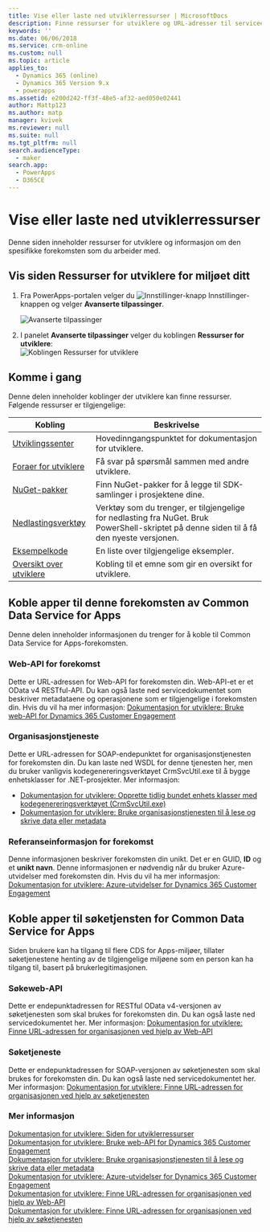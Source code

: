 ```yaml
---
title: Vise eller laste ned utviklerressurser | MicrosoftDocs
description: Finne ressurser for utviklere og URL-adresser til serviceendepunkt
keywords: ''
ms.date: 06/06/2018
ms.service: crm-online
ms.custom: null
ms.topic: article
applies_to:
  - Dynamics 365 (online)
  - Dynamics 365 Version 9.x
  - powerapps
ms.assetid: e200d242-ff3f-48e5-af32-aed050e02441
author: Mattp123
ms.author: matp
manager: kvivek
ms.reviewer: null
ms.suite: null
ms.tgt_pltfrm: null
search.audienceType:
  - maker
search.app:
  - PowerApps
  - D365CE
---
```

<!-- TODO: The Developer Resources page have to be updated to match this page -->

# <a name="view-or-download-developer-resources"></a>Vise eller laste ned utviklerressurser

Denne siden inneholder ressurser for utviklere og informasjon om den spesifikke forekomsten som du arbeider med. 

## <a name="view-the-developer-resources-page-for-your-environment"></a>Vis siden Ressurser for utviklere for miljøet ditt

1. Fra PowerApps-portalen velger du ![Innstillinger-knapp](../../administrator/media/settings-button-nav-bar.png) Innstillinger-knappen og velger **Avanserte tilpassinger**.

    ![Avanserte tilpassinger](media/advanced-customizations-menu.png)

1. I panelet **Avanserte tilpassinger** velger du koblingen **Ressurser for utviklere**:<br />![Koblingen Ressurser for utviklere](media/developer-resources-link.png)

## <a name="getting-started"></a>Komme i gang 

Denne delen inneholder koblinger der utviklere kan finne ressurser. Følgende ressurser er tilgjengelige:


|Kobling |Beskrivelse|
|---------|---------|
|[Utviklingssenter](https://go.microsoft.com/fwlink/?LinkId=551006)|Hovedinngangspunktet for dokumentasjon for utviklere.|
|[Foraer for utviklere](https://go.microsoft.com/fwlink/?LinkId=550993)|Få svar på spørsmål sammen med andre utviklere.|
|[NuGet-pakker](https://go.microsoft.com/fwlink/?LinkId=550994)|Finn NuGet-pakker for å legge til SDK-samlinger i prosjektene dine.|
|[Nedlastingsverktøy](https://go.microsoft.com/fwlink/?LinkID=512122)|Verktøy som du trenger, er tilgjengelige for nedlasting fra NuGet. Bruk PowerShell-skriptet på denne siden til å få den nyeste versjonen.|
|[Eksempelkode](https://go.microsoft.com/fwlink/?LinkId=553007)|En liste over tilgjengelige eksempler.|
|[Oversikt over utviklere](https://go.microsoft.com/fwlink/?LinkId=550995)|Kobling til et emne som gir en oversikt for utviklere.|

<!-- TODO update 512122 to go to https://docs.microsoft.com/dynamics365/customer-engagement/developer/download-tools-nuget -->


## <a name="connect-your-apps-to-this-instance-of-common-data-service-for-apps"></a>Koble apper til denne forekomsten av Common Data Service for Apps

Denne delen inneholder informasjonen du trenger for å koble til Common Data Service for Apps-forekomsten.

### <a name="instance-web-api"></a>Web-API for forekomst

Dette er URL-adressen for Web-API for forekomsten din. Web-API-et er et OData v4 RESTful-API. Du kan også laste ned servicedokumentet som beskriver metadataene og operasjonene som er tilgjengelige i forekomsten din. Hvis du vil ha mer informasjon: [Dokumentasjon for utviklere: Bruke web-API for Dynamics 365 Customer Engagement](/dynamics365/customer-engagement/developer/use-microsoft-dynamics-365-web-api)

### <a name="organization-service"></a>Organisasjonstjeneste

Dette er URL-adressen for SOAP-endepunktet for organisasjonstjenesten for forekomsten din.
Du kan laste ned WSDL for denne tjenesten her, men du bruker vanligvis kodegenereringsverktøyet CrmSvcUtil.exe til å bygge enhetsklasser for .NET-prosjekter. Mer informasjon: 
- [Dokumentasjon for utviklere: Opprette tidlig bundet enhets klasser med kodegenereringsverktøyet (CrmSvcUtil.exe)](/dynamics365/customer-engagement/developer/org-service/create-early-bound-entity-classes-code-generation-tool)
- [Dokumentasjon for utviklere: Bruke organisasjonstjenesten til å lese og skrive data eller metadata](/dynamics365/customer-engagement/developer/org-service/use-organization-service-read-write-data-metadata)

### <a name="instance-reference-information"></a>Referanseinformasjon for forekomst

Denne informasjonen beskriver forekomsten din unikt. Det er en GUID, **ID** og et **unikt navn**.
Denne informasjonen er nødvendig når du bruker Azure-utvidelser med forekomsten din.
Hvis du vil ha mer informasjon: [Dokumentasjon for utviklere: Azure-utvidelser for Dynamics 365 Customer Engagement](/dynamics365/customer-engagement/developer/azure-extensions)

## <a name="connect-your-apps-to-the-common-data-service-for-apps-discovery-service"></a>Koble apper til søketjensten for Common Data Service for Apps

Siden brukere kan ha tilgang til flere CDS for Apps-miljøer, tillater søketjenestene henting av de tilgjengelige miljøene som en person kan ha tilgang til, basert på brukerlegitimasjonen.

### <a name="discovery-web-api"></a>Søkeweb-API

Dette er endepunktadressen for RESTful OData v4-versjonen av søketjenesten som skal brukes for forekomsten din. Du kan også laste ned servicedokumentet her.
Mer informasjon: [Dokumentasjon for utviklere: Finne URL-adressen for organisasjonen ved hjelp av Web-API](/dynamics365/customer-engagement/developer/webapi/discover-url-organization-web-api)


### <a name="discovery-service"></a>Søketjeneste

Dette er endepunktadressen for SOAP-versjonen av søketjenesten som skal brukes for forekomsten din. Du kan også laste ned servicedokumentet her.
Mer informasjon: [Dokumentasjon for utviklere: Finne URL-adressen for organisasjonen ved hjelp av søketjenesten](/dynamics365/customer-engagement/developer/org-service/discover-url-organization-organization-service)
  
### <a name="more-information"></a>Mer informasjon

[Dokumentasjon for utviklere: Siden for utviklerressurser](/dynamics365/customer-engagement/developer/developer-resources-page)<br />
[Dokumentasjon for utviklere: Bruke web-API for Dynamics 365 Customer Engagement](/dynamics365/customer-engagement/developer/use-microsoft-dynamics-365-web-api)<br />
[Dokumentasjon for utviklere: Bruke organisasjonstjenesten til å lese og skrive data eller metadata](/dynamics365/customer-engagement/developer/org-service/use-organization-service-read-write-data-metadata)<br />
[Dokumentasjon for utviklere: Azure-utvidelser for Dynamics 365 Customer Engagement](/dynamics365/customer-engagement/developer/azure-extensions)<br />
[Dokumentasjon for utviklere: Finne URL-adressen for organisasjonen ved hjelp av Web-API](/dynamics365/customer-engagement/developer/webapi/discover-url-organization-web-api)<br />
[Dokumentasjon for utviklere: Finne URL-adressen for organisasjonen ved hjelp av søketjenesten](/dynamics365/customer-engagement/developer/org-service/discover-url-organization-organization-service)
  

